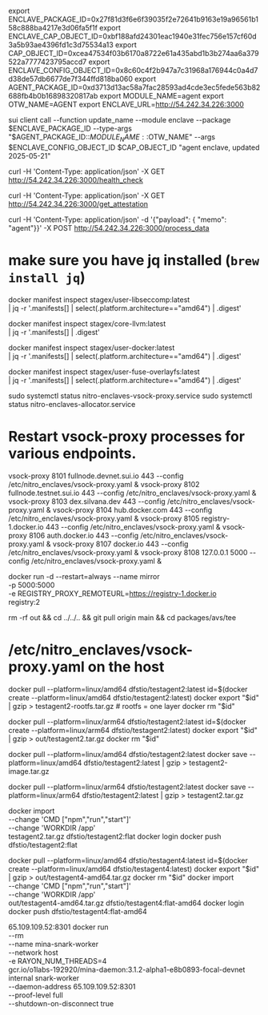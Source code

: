 export ENCLAVE_PACKAGE_ID=0x27f81d3f6e6f39035f2e72641b9163e19a96561b158c888ba4217e3d06fa5f1f
export ENCLAVE_CAP_OBJECT_ID=0xbf188afd24301eac1940e31fec756e157cf60d3a5b93ae4396fd1c3d75534a13
export CAP_OBJECT_ID=0xcea47534f03b6170a8722e61a435abd1b3b274aa6a379522a7777423795accd7
export ENCLAVE_CONFIG_OBJECT_ID=0x8c60c4f2b947a7c31968a176944c0a4d7d38de57db6677de7f344ffd818ba060
export AGENT_PACKAGE_ID=0xd3713d13ac58a7fac28593ad4cde3ec5fede563b82688fb4b0b16898320817ab
export MODULE_NAME=agent
export OTW_NAME=AGENT
export ENCLAVE_URL=http://54.242.34.226:3000

sui client call --function update_name --module enclave --package $ENCLAVE_PACKAGE_ID --type-args "$AGENT_PACKAGE_ID::$MODULE_NAME::$OTW_NAME" --args $ENCLAVE_CONFIG_OBJECT_ID $CAP_OBJECT_ID "agent enclave, updated 2025-05-21"

curl -H 'Content-Type: application/json' -X GET http://54.242.34.226:3000/health_check

curl -H 'Content-Type: application/json' -X GET http://54.242.34.226:3000/get_attestation

curl -H 'Content-Type: application/json' -d '{"payload": { "memo": "agent"}}' -X POST http://54.242.34.226:3000/process_data

# make sure you have jq installed (`brew install jq`)

docker manifest inspect stagex/user-libseccomp:latest \
 | jq -r '.manifests[]
| select(.platform.architecture=="amd64")
| .digest'

docker manifest inspect stagex/core-llvm:latest \
 | jq -r '.manifests[]
| .digest'

docker manifest inspect stagex/user-docker:latest \
 | jq -r '.manifests[]
| select(.platform.architecture=="amd64")
| .digest'

docker manifest inspect stagex/user-fuse-overlayfs:latest \
 | jq -r '.manifests[]
| select(.platform.architecture=="amd64")
| .digest'

sudo systemctl status nitro-enclaves-vsock-proxy.service
sudo systemctl status nitro-enclaves-allocator.service

# Restart vsock-proxy processes for various endpoints.

vsock-proxy 8101 fullnode.devnet.sui.io 443 --config /etc/nitro_enclaves/vsock-proxy.yaml &
vsock-proxy 8102 fullnode.testnet.sui.io 443 --config /etc/nitro_enclaves/vsock-proxy.yaml &
vsock-proxy 8103 dex.silvana.dev 443 --config /etc/nitro_enclaves/vsock-proxy.yaml &
vsock-proxy 8104 hub.docker.com 443 --config /etc/nitro_enclaves/vsock-proxy.yaml &
vsock-proxy 8105 registry-1.docker.io 443 --config /etc/nitro_enclaves/vsock-proxy.yaml &
vsock-proxy 8106 auth.docker.io 443 --config /etc/nitro_enclaves/vsock-proxy.yaml &
vsock-proxy 8107 docker.io 443 --config /etc/nitro_enclaves/vsock-proxy.yaml &
vsock-proxy 8108 127.0.0.1 5000 --config /etc/nitro_enclaves/vsock-proxy.yaml &

docker run -d --restart=always --name mirror \
 -p 5000:5000 \
 -e REGISTRY_PROXY_REMOTEURL=https://registry-1.docker.io \
 registry:2

rm -rf out && cd ../../.. && git pull origin main && cd packages/avs/tee

# /etc/nitro_enclaves/vsock-proxy.yaml on the **host**

docker pull --platform=linux/amd64 dfstio/testagent2:latest
id=$(docker create --platform=linux/amd64 dfstio/testagent2:latest)
docker export "$id" | gzip > testagent2-rootfs.tar.gz # rootfs = one layer
docker rm "$id"

docker pull --platform=linux/arm64 dfstio/testagent2:latest
id=$(docker create --platform=linux/arm64 dfstio/testagent2:latest)
docker export "$id" | gzip > out/testagent2.tar.gz
docker rm "$id"

docker pull --platform=linux/amd64 dfstio/testagent2:latest
docker save --platform=linux/amd64 dfstio/testagent2:latest | gzip > testagent2-image.tar.gz

docker pull --platform=linux/arm64 dfstio/testagent2:latest
docker save --platform=linux/arm64 dfstio/testagent2:latest | gzip > testagent2.tar.gz

docker import \
 --change 'CMD ["npm","run","start"]' \
 --change 'WORKDIR /app' \
 testagent2.tar.gz dfstio/testagent2:flat
docker login
docker push dfstio/testagent2:flat

docker pull --platform=linux/amd64 dfstio/testagent4:latest
id=$(docker create --platform=linux/amd64 dfstio/testagent4:latest)
docker export "$id" | gzip > out/testagent4-amd64.tar.gz
docker rm "$id"
docker import \
 --change 'CMD ["npm","run","start"]' \
 --change 'WORKDIR /app' \
 out/testagent4-amd64.tar.gz dfstio/testagent4:flat-amd64
docker login
docker push dfstio/testagent4:flat-amd64

65.109.109.52:8301
docker run \
 --rm \
 --name mina-snark-worker \
 --network host \
 -e RAYON_NUM_THREADS=4 \
 gcr.io/o1labs-192920/mina-daemon:3.1.2-alpha1-e8b0893-focal-devnet \
 internal snark-worker \
 --daemon-address 65.109.109.52:8301 \
 --proof-level full \
 --shutdown-on-disconnect true
